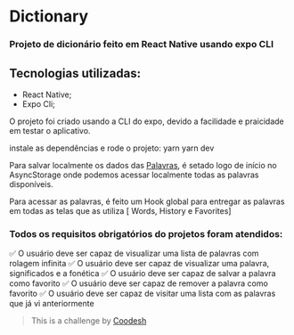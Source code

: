 # Dictionary

### Projeto de dicionário feito em React Native usando expo CLI 

## Tecnologias utilizadas:
- React Native;
- Expo Cli;

O projeto foi criado usando a CLI do expo, devido a facilidade e praicidade em testar o aplicativo.

instale as dependências e rode o projeto:
yarn
yarn dev

Para salvar localmente os dados das [Palavras](https://raw.githubusercontent.com/dwyl/english-words/master/words_dictionary.json), é setado logo de início no AsyncStorage onde podemos acessar localmente todas as palavras disponíveis.

Para acessar as palavras, é feito um Hook global para entregar as palavras em todas as telas que as utiliza [ Words, History e Favorites]


### Todos os requisitos obrigatórios do projetos foram atendidos:
✅ O usuário deve ser capaz de visualizar uma lista de palavras com rolagem infinita
✅ O usuário deve ser capaz de visualizar uma palavra, significados e a fonética
✅ O usuário deve ser capaz de salvar a palavra como favorito
✅ O usuário deve ser capaz de remover a palavra como favorito
✅ O usuário deve ser capaz de visitar uma lista com as palavras que já vi anteriormente


>  This is a challenge by [Coodesh](https://coodesh.com/)